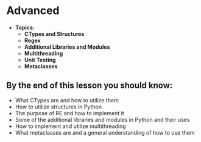 # Advanced

* **Topics:**
  * **CTypes and Structures**
  * **Regex**
  * **Additional Libraries and Modules**
  * **Multithreading**
  * **Unit Testing**
  * **Metaclasses**

## By the end of this lesson you should know:

* What CTypes are and how to utilize them
* How to utilize structures in Python
* The purpose of RE and how to implement it
* Some of the additional libraries and modules in Python and their uses
* How to implement and utilize multithreading
* What metaclasses are and a general understanding of how to use them

